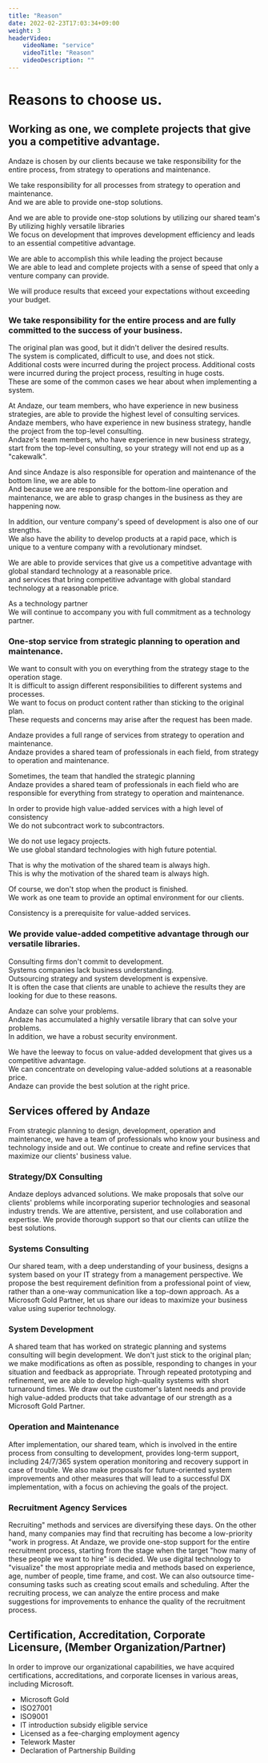 ```yaml
---
title: "Reason"
date: 2022-02-23T17:03:34+09:00
weight: 3
headerVideo: 
    videoName: "service"
    videoTitle: "Reason"
    videoDescription: ""
---
```


# Reasons to choose us.

## Working as one, we complete projects that give you a competitive advantage.
Andaze is chosen by our clients because we take responsibility for the entire process, from strategy to operations and maintenance.

We take responsibility for all processes from strategy to operation and maintenance.  
And we are able to provide one-stop solutions.

And we are able to provide one-stop solutions by utilizing our shared team's  
By utilizing highly versatile libraries  
We focus on development that improves development efficiency and leads to an essential competitive advantage.

We are able to accomplish this while leading the project because  
We are able to lead and complete projects with a sense of speed that only a venture company can provide.

We will produce results that exceed your expectations without exceeding your budget.

### We take responsibility for the entire process and are fully committed to the success of your business.
The original plan was good, but it didn't deliver the desired results.  
The system is complicated, difficult to use, and does not stick.  
Additional costs were incurred during the project process. Additional costs were incurred during the project process, resulting in huge costs.  
These are some of the common cases we hear about when implementing a system.

At Andaze, our team members, who have experience in new business strategies, are able to provide the highest level of consulting services.  
Andaze members, who have experience in new business strategy, handle the project from the top-level consulting.  
Andaze's team members, who have experience in new business strategy, start from the top-level consulting, so your strategy will not end up as a "cakewalk".

And since Andaze is also responsible for operation and maintenance of the bottom line, we are able to  
And because we are responsible for the bottom-line operation and maintenance, we are able to grasp changes in the business as they are happening now.

In addition, our venture company's speed of development is also one of our strengths.   
We also have the ability to develop products at a rapid pace, which is unique to a venture company with a revolutionary mindset.

We are able to provide services that give us a competitive advantage with global standard technology at a reasonable price.  
and services that bring competitive advantage with global standard technology at a reasonable price.

As a technology partner  
We will continue to accompany you with full commitment as a technology partner.

### One-stop service from strategic planning to operation and maintenance.
We want to consult with you on everything from the strategy stage to the operation stage.  
It is difficult to assign different responsibilities to different systems and processes.  
We want to focus on product content rather than sticking to the original plan.  
These requests and concerns may arise after the request has been made.

Andaze provides a full range of services from strategy to operation and maintenance.  
Andaze provides a shared team of professionals in each field, from strategy to operation and maintenance.

Sometimes, the team that handled the strategic planning  
Andaze provides a shared team of professionals in each field who are responsible for everything from strategy to operation and maintenance. 

In order to provide high value-added services with a high level of consistency  
We do not subcontract work to subcontractors.

We do not use legacy projects.  
We use global standard technologies with high future potential.

That is why the motivation of the shared team is always high.  
This is why the motivation of the shared team is always high.

Of course, we don't stop when the product is finished.  
We work as one team to provide an optimal environment for our clients.

Consistency is a prerequisite for value-added services.

### We provide value-added competitive advantage through our versatile libraries.
Consulting firms don't commit to development.  
Systems companies lack business understanding.  
Outsourcing strategy and system development is expensive.  
It is often the case that clients are unable to achieve the results they are looking for due to these reasons.

Andaze can solve your problems.  
Andaze has accumulated a highly versatile library that can solve your problems.  
In addition, we have a robust security environment.

We have the leeway to focus on value-added development that gives us a competitive advantage.  
We can concentrate on developing value-added solutions at a reasonable price.  
Andaze can provide the best solution at the right price.

## Services offered by Andaze
From strategic planning to design, development, operation and maintenance, we have a team of professionals who know your business and technology inside and out. We continue to create and refine services that maximize our clients' business value.

### Strategy/DX Consulting
Andaze deploys advanced solutions. We make proposals that solve our clients' problems while incorporating superior technologies and seasonal industry trends. We are attentive, persistent, and use collaboration and expertise. We provide thorough support so that our clients can utilize the best solutions.

### Systems Consulting
Our shared team, with a deep understanding of your business, designs a system based on your IT strategy from a management perspective. We propose the best requirement definition from a professional point of view, rather than a one-way communication like a top-down approach. As a Microsoft Gold Partner, let us share our ideas to maximize your business value using superior technology.

### System Development
A shared team that has worked on strategic planning and systems consulting will begin development. We don't just stick to the original plan; we make modifications as often as possible, responding to changes in your situation and feedback as appropriate. Through repeated prototyping and refinement, we are able to develop high-quality systems with short turnaround times. We draw out the customer's latent needs and provide high value-added products that take advantage of our strength as a Microsoft Gold Partner.

### Operation and Maintenance
After implementation, our shared team, which is involved in the entire process from consulting to development, provides long-term support, including 24/7/365 system operation monitoring and recovery support in case of trouble. We also make proposals for future-oriented system improvements and other measures that will lead to a successful DX implementation, with a focus on achieving the goals of the project.

### Recruitment Agency Services
Recruiting" methods and services are diversifying these days. On the other hand, many companies may find that recruiting has become a low-priority "work in progress. At Andaze, we provide one-stop support for the entire recruitment process, starting from the stage when the target "how many of these people we want to hire" is decided. We use digital technology to "visualize" the most appropriate media and methods based on experience, age, number of people, time frame, and cost. We can also outsource time-consuming tasks such as creating scout emails and scheduling. After the recruiting process, we can analyze the entire process and make suggestions for improvements to enhance the quality of the recruitment process.

## Certification, Accreditation, Corporate Licensure, (Member Organization/Partner)
In order to improve our organizational capabilities, we have acquired certifications, accreditations, and corporate licenses in various areas, including Microsoft.
- Microsoft Gold
- ISO27001
- ISO9001
- IT introduction subsidy eligible service
- Licensed as a fee-charging employment agency
- Telework Master
- Declaration of Partnership Building
